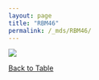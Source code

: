 ```yaml
---
layout: page
title: "RBM46"
permalink: /_mds/RBM46/
---
```


![](../../algns0/5HSAA089522_aln_report.png?raw=true)

[Back to Table](../../display)